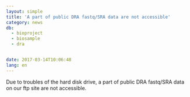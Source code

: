 ```yaml
---
layout: simple
title: 'A part of public DRA fastq/SRA data are not accessible'
category: news
db:
  - bioproject
  - biosample
  - dra


date: 2017-03-14T10:06:48
lang: en
---
```


<p>Due to troubles of the hard disk drive, a part of public DRA fastq/SRA data on our ftp site are not accessible.</p>
